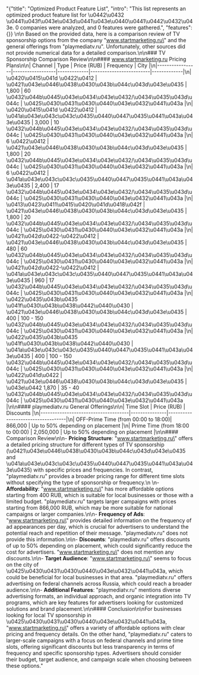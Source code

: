 "{\"title\": \"Optimized Product Feature List\", \"intro\": \"This list represents an optimized product feature list for \\u0442\\u0432 \\u0441\\u043f\\u043e\\u043d\\u0441\\u043e\\u0440\\u0441\\u0442\\u0432\\u043e. 0 companies were analyzed, and 0 features were gathered.\", \"features\": {}} \n\n Based on the provided data, here is a comparison review of TV sponsorship options from the company \"www.startmarketing.ru\" and the general offerings from \"playmediatv.ru\". Unfortunately, other sources did not provide numerical data for a detailed comparison.\n\n### TV Sponsorship Comparison Review\n\n#### www.startmarketing.ru Pricing Plans\n\n| Channel         | Type             | Price (RUB) | Frequency               | City        |\n|-----------------|------------------|-------------|-------------------------|-------------|\n| \u0420\u0415\u041d \u0422\u0412          | \u0421\u043e\u0446\u0438\u0430\u043b\u044c\u043d\u043e\u0435       | 1,800       | 60 \u0432\u044b\u0445\u043e\u0434\u043e\u0432/\u0434\u0435\u043d\u044c         | \u0425\u0430\u0431\u0430\u0440\u043e\u0432\u0441\u043a   |\n| \u0420\u0415\u041d \u0422\u0412          | \u041a\u043e\u043c\u043c\u0435\u0440\u0447\u0435\u0441\u043a\u043e\u0435     | 3,000       | 10 \u0432\u044b\u0445\u043e\u0434\u043e\u0432/\u0434\u0435\u043d\u044c         | \u0425\u0430\u0431\u0430\u0440\u043e\u0432\u0441\u043a   |\n| 6 \u0422\u0412            | \u0421\u043e\u0446\u0438\u0430\u043b\u044c\u043d\u043e\u0435       | 1,800       | 20 \u0432\u044b\u0445\u043e\u0434\u043e\u0432/\u0434\u0435\u043d\u044c         | \u0425\u0430\u0431\u0430\u0440\u043e\u0432\u0441\u043a   |\n| 6 \u0422\u0412            | \u041a\u043e\u043c\u043c\u0435\u0440\u0447\u0435\u0441\u043a\u043e\u0435     | 2,400       | 17 \u0432\u044b\u0445\u043e\u0434\u043e\u0432/\u0434\u0435\u043d\u044c         | \u0425\u0430\u0431\u0430\u0440\u043e\u0432\u0441\u043a   |\n| \u0413\u0423\u0411\u0415\u0420\u041d\u0418\u042f        | \u0421\u043e\u0446\u0438\u0430\u043b\u044c\u043d\u043e\u0435       | 1,800       | 20 \u0432\u044b\u0445\u043e\u0434\u043e\u0432/\u0434\u0435\u043d\u044c         | \u0425\u0430\u0431\u0430\u0440\u043e\u0432\u0441\u043a   |\n| \u0421\u042d\u0422-\u0422\u0412          | \u0421\u043e\u0446\u0438\u0430\u043b\u044c\u043d\u043e\u0435       | 480         | 60 \u0432\u044b\u0445\u043e\u0434\u043e\u0432/\u0434\u0435\u043d\u044c         | \u0425\u0430\u0431\u0430\u0440\u043e\u0432\u0441\u043a   |\n| \u0421\u042d\u0422-\u0422\u0412          | \u041a\u043e\u043c\u043c\u0435\u0440\u0447\u0435\u0441\u043a\u043e\u0435     | 960         | 17 \u0432\u044b\u0445\u043e\u0434\u043e\u0432/\u0434\u0435\u043d\u044c         | \u0425\u0430\u0431\u0430\u0440\u043e\u0432\u0441\u043a   |\n| \u0422\u0435\u043b\u0435 \u041f\u0430\u043b\u0438\u0442\u0440\u0430    | \u0421\u043e\u0446\u0438\u0430\u043b\u044c\u043d\u043e\u0435       | 400         | 100 - 150 \u0432\u044b\u0445\u043e\u0434\u043e\u0432/\u0434\u0435\u043d\u044c  | \u0425\u0430\u0431\u0430\u0440\u043e\u0432\u0441\u043a   |\n| \u0422\u0435\u043b\u0435 \u041f\u0430\u043b\u0438\u0442\u0440\u0430    | \u041a\u043e\u043c\u043c\u0435\u0440\u0447\u0435\u0441\u043a\u043e\u0435     | 400         | 100 - 150 \u0432\u044b\u0445\u043e\u0434\u043e\u0432/\u0434\u0435\u043d\u044c  | \u0425\u0430\u0431\u0430\u0440\u043e\u0432\u0441\u043a   |\n| \u0422\u041d\u0422             | \u0421\u043e\u0446\u0438\u0430\u043b\u044c\u043d\u043e\u0435       | \u043e\u0442 1,870    | 35 - 40 \u0432\u044b\u0445\u043e\u0434\u043e\u0432/\u0434\u0435\u043d\u044c    | \u0425\u0430\u0431\u0430\u0440\u043e\u0432\u0441\u043a   |\n\n#### playmediatv.ru General Offerings\n\n| Time Slot                           | Price (RUB)   | Discounts                         |\n|-------------------------------------|---------------|-----------------------------------|\n| OFF-Prime Time (from 00:00 to 18:00)| 866,000       | Up to 50% depending on placement  |\n| Prime Time (from 18:00 to 00:00)    | 2,050,000     | Up to 50% depending on placement  |\n\n#### Comparison Review\n\n- **Pricing Structure**: \"www.startmarketing.ru\" offers a detailed pricing structure for different types of TV sponsorship (\u0421\u043e\u0446\u0438\u0430\u043b\u044c\u043d\u043e\u0435 and \u041a\u043e\u043c\u043c\u0435\u0440\u0447\u0435\u0441\u043a\u043e\u0435) with specific prices and frequencies. In contrast, \"playmediatv.ru\" provides a broader pricing range for different time slots without specifying the type of sponsorship or frequency.\n  \n- **Affordability**: \"www.startmarketing.ru\" has more affordable options starting from 400 RUB, which is suitable for local businesses or those with a limited budget. \"playmediatv.ru\" targets larger campaigns with prices starting from 866,000 RUB, which may be more suitable for national campaigns or larger companies.\n\n- **Frequency of Ads**: \"www.startmarketing.ru\" provides detailed information on the frequency of ad appearances per day, which is crucial for advertisers to understand the potential reach and repetition of their message. \"playmediatv.ru\" does not provide this information.\n\n- **Discounts**: \"playmediatv.ru\" offers discounts of up to 50% depending on placement, which could significantly reduce the cost for advertisers. \"www.startmarketing.ru\" does not mention any discounts.\n\n- **Target Audience**: \"www.startmarketing.ru\" seems to focus on the city of \u0425\u0430\u0431\u0430\u0440\u043e\u0432\u0441\u043a, which could be beneficial for local businesses in that area. \"playmediatv.ru\" offers advertising on federal channels across Russia, which could reach a broader audience.\n\n- **Additional Features**: \"playmediatv.ru\" mentions diverse advertising formats, an individual approach, and organic integration into TV programs, which are key features for advertisers looking for customized solutions and brand placement.\n\n#### Conclusion\n\nFor businesses looking for local TV sponsorship in \u0425\u0430\u0431\u0430\u0440\u043e\u0432\u0441\u043a, \"www.startmarketing.ru\" offers a variety of affordable options with clear pricing and frequency details. On the other hand, \"playmediatv.ru\" caters to larger-scale campaigns with a focus on federal channels and prime time slots, offering significant discounts but less transparency in terms of frequency and specific sponsorship types. Advertisers should consider their budget, target audience, and campaign scale when choosing between these options."
